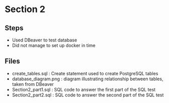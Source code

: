 # Section 2

## Steps

- Used DBeaver to test database
- Did not manage to set up docker in time

## Files

- create_tables.sql : Create statement used to create PostgreSQL tables
- database_diagram.png : diagram illustrating relationship between tables, taken from DBeaver
- Section2_part1.sql : SQL code to answer the first part of the SQL test
- Section2_part2.sql : SQL code to answer the second part of the SQL test


